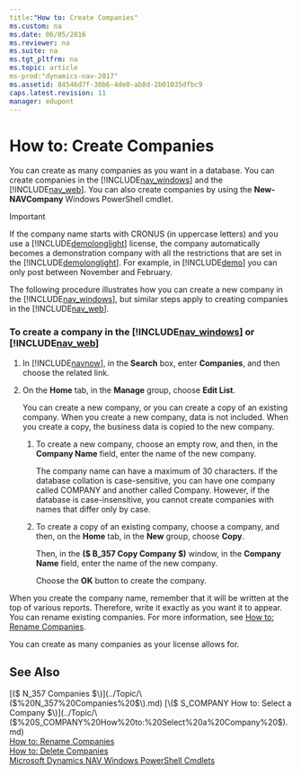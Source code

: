 ```yaml
---
title:"How to: Create Companies"
ms.custom: na
ms.date: 06/05/2016
ms.reviewer: na
ms.suite: na
ms.tgt_pltfrm: na
ms.topic: article
ms-prod:"dynamics-nav-2017"
ms.assetid: 84546d7f-30b6-4de0-ab8d-2b01035dfbc9
caps.latest.revision: 11
manager: edupont
---
```

# How to: Create Companies
You can create as many companies as you want in a database. You can create companies in the [!INCLUDE[nav_windows](includes/nav_windows_md.md)] and the [!INCLUDE[nav_web](includes/nav_web_md.md)]. You can also create companies by using the **New\-NAVCompany** Windows PowerShell cmdlet.  
  
> [!IMPORTANT]  
>  If the company name starts with CRONUS \(in uppercase letters\) and you use a [!INCLUDE[demolonglight](includes/demolonglight_md.md)] license, the company automatically becomes a demonstration company with all the restrictions that are set in the [!INCLUDE[demolonglight](includes/demolonglight_md.md)]. For example, in [!INCLUDE[demo](includes/demo_md.md)] you can only post between November and February.  
  
 The following procedure illustrates how you can create a new company in the [!INCLUDE[nav_windows](includes/nav_windows_md.md)], but similar steps apply to creating companies in the [!INCLUDE[nav_web](includes/nav_web_md.md)].  
  
### To create a company in the [!INCLUDE[nav_windows](includes/nav_windows_md.md)] or [!INCLUDE[nav_web](includes/nav_web_md.md)]  
  
1.  In [!INCLUDE[navnow](includes/navnow_md.md)], in the **Search** box, enter **Companies**, and then choose the related link.  
  
2.  On the **Home** tab, in the **Manage** group, choose **Edit List**.  
  
     You can create a new company, or you can create a copy of an existing company. When you create a new company, data is not included. When you create a copy, the business data is copied to the new company.  
  
    1.  To create a new company, choose an empty row, and then, in the **Company Name** field, enter the name of the new company.  
  
         The company name can have a maximum of 30 characters. If the database collation is case\-sensitive, you can have one company called COMPANY and another called Company. However, if the database is case\-insensitive, you cannot create companies with names that differ only by case.  
  
    2.  To create a copy of an existing company, choose a company, and then, on the **Home** tab, in the **New** group, choose **Copy**.  
  
         Then, in the **\($ B\_357 Copy Company $\)** window, in the **Company Name** field, enter the name of the new company.  
  
         Choose the **OK** button to create the company.  
  
 When you create the company name, remember that it will be written at the top of various reports. Therefore, write it exactly as you want it to appear. You can rename existing companies. For more information, see [How to: Rename Companies](../Topic/How%20to:%20Rename%20Companies.md).  
  
 You can create as many companies as your license allows for.  
  
## See Also  
 [\($ N\_357 Companies $\)](../Topic/\($%20N_357%20Companies%20$\).md)   
 [\($ S\_COMPANY How to: Select a Company $\)](../Topic/\($%20S_COMPANY%20How%20to:%20Select%20a%20Company%20$\).md)   
 [How to: Rename Companies](../Topic/How%20to:%20Rename%20Companies.md)   
 [How to: Delete Companies](../Topic/How%20to:%20Delete%20Companies.md)   
 [Microsoft Dynamics NAV Windows PowerShell Cmdlets](Microsoft-Dynamics-NAV-Windows-PowerShell-Cmdlets.md)